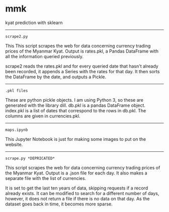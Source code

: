# mmk
kyat prediction with sklearn

-------------------------------------------------

    scrape2.py
This This script scrapes the web for data
concerning currency trading prices 
of the Myanmar Kyat.  Output is rates.pkl,
a Pandas DataFrame with all the information
queried previously.

scrape2 reads the rates.pkl and for every
queried date that hasn't already been 
recorded, it appends a Series with the 
rates for that day.  It then sorts the
DataFrame by the date, and outputs a 
Pickle.

-------------------------------------------------

    .pkl files
These are python pickle objects.  I
am using Python 3, so these are generated
with the library dill.  db.pkl is a 
pandas DataFrame object.  index.pkl is
a list of dates that correspond to the
rows in db.pkl.  The columns are given
in currencies.pkl.

-------------------------------------------------

    maps.ipynb
This Jupyter Notebook is just for making some
images to put on the website.

-------------------------------------------------

	scrape.py *DEPRICATED*
This script scrapes the web for data
concerning currency trading prices 
of the Myanmar Kyat.  Output is a 
.json file for each day.  It also
makes a separate file with the
list of currencies.

It is set to get the last ten years
of data, skipping requests if a record 
already exists.  It can be modified to
search for a different number of days,
however, it does not return a file if
there is no data on that day.  As
the dataset goes back in time, it 
becomes more sparse.



